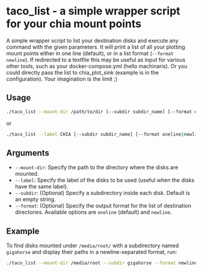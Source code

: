 # taco_list - a simple wrapper script for your chia mount points

A simple wrapper script to list your destination disks and execute any command with the given parameters. It will print a list of all your plotting mount points either in one line (default), or in a list format (`--format newline`). If redirected to a textfile this may be useful as input for various other tools, such as your docker-compose.yml (hello machinaris). Or you could directly pass the list to chia_plot_sink (example is in the configuration). Your imagination is the limit ;)

## Usage

```bash
./taco_list --mount-dir /path/to/dir [--subdir subdir_name] [--format oneline|newline]
```
or
```bash
./taco_list --label CHIA [--subdir subdir_name] [--format oneline|newline]
```

## Arguments

- `--mount-dir`: Specify the path to the directory where the disks are mounted.
- `--label`: Specify the label of the disks to be used (useful when the disks have the same label).
- `--subdir`: (Optional) Specify a subdirectory inside each disk. Default is an empty string.
- `--format`: (Optional) Specify the output format for the list of destination directories. Available options are `oneline` (default) and `newline`.

## Example

To find disks mounted under `/media/root/` with a subdirectory named `gigahorse` and display their paths in a newline-separated format, run:

```bash
./taco_list --mount-dir /media/root --subdir gigahorse --format newline
```
